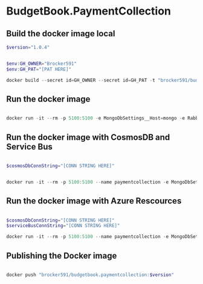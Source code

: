 # BudgetBook.PaymentCollection

## Build the docker image local

```powershell
$version="1.0.4"


$env:GH_OWNER="Brocker591"
$env:GH_PAT="[PAT HERE]"

docker build --secret id=GH_OWNER --secret id=GH_PAT -t "brocker591/budgetbook.paymentcollection:$version"  .

```

## Run the docker image

```powershell

docker run -it --rm -p 5100:5100 -e MongoDbSettings__Host=mongo -e RabbitMQSettings__Host=rabbitmq --name paymentcollection --network playinfra_default brocker591/budgetbook.paymentcollection:$version
```

## Run the docker image with CosmosDB and Service Bus

```powershell

$cosmosDbConnString="[CONN STRING HERE]"


docker run -it --rm -p 5100:5100 --name paymentcollection -e MongoDbSettings__ConnectionString=$cosmosDbConnString brocker591/budgetbook.paymentcollection:$version
```

## Run the docker image with Azure Rescources

```powershell

$cosmosDbConnString="[CONN STRING HERE]"
$serviceBusConnString="[CONN STRING HERE]"

docker run -it --rm -p 5100:5100 --name paymentcollection -e MongoDbSettings__ConnectionString=$cosmosDbConnString -e ServiceBusSettings__ConnectionString=$serviceBusConnString -e ServiceSettings__MessageBroker="SERVICEBUS" brocker591/budgetbook.paymentcollection:$version

```

## Publishing the Docker image

```powershell

docker push "brocker591/budgetbook.paymentcollection:$version"
```
